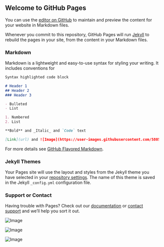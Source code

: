 ## Welcome to GitHub Pages

You can use the [editor on GitHub](https://github.com/funnydogcat/alpha/edit/master/README.md) to maintain and preview the content for your website in Markdown files.

Whenever you commit to this repository, GitHub Pages will run [Jekyll](https://jekyllrb.com/) to rebuild the pages in your site, from the content in your Markdown files.

### Markdown

Markdown is a lightweight and easy-to-use syntax for styling your writing. It includes conventions for

```markdown
Syntax highlighted code block

# Header 1
## Header 2
### Header 3

- Bulleted
- List

1. Numbered
2. List

**Bold** and _Italic_ and `Code` text

[Link](url) and ![Image](https://user-images.githubusercontent.com/58059663/69396314-2e4d7280-0d25-11ea-98b3-7850bfc02a46.png)
```

For more details see [GitHub Flavored Markdown](https://guides.github.com/features/mastering-markdown/).

### Jekyll Themes

Your Pages site will use the layout and styles from the Jekyll theme you have selected in your [repository settings](https://github.com/funnydogcat/alpha/settings). The name of this theme is saved in the Jekyll `_config.yml` configuration file.

### Support or Contact

Having trouble with Pages? Check out our [documentation](https://help.github.com/categories/github-pages-basics/) or [contact support](https://github.com/contact) and we’ll help you sort it out.


![Image](https://user-images.githubusercontent.com/58059663/69396314-2e4d7280-0d25-11ea-98b3-7850bfc02a46.png)

![Image](https://user-images.githubusercontent.com/58059663/69397966-8c7d5400-0d2b-11ea-8b31-f2dae215c246.png)

![Image](https://user-images.githubusercontent.com/58059663/69416013-05df6b80-0d59-11ea-93be-c672476fb0e7.gif)

